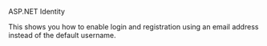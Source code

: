 ASP.NET Identity

This shows you how to enable login and registration using an email address instead of the default username.
